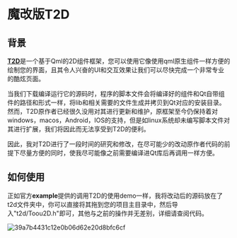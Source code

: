 # 魔改版T2D

## 背景

[**T2D**](https://github.com/ShowFL/Toou-2D)是一个基于Qml的2D组件框架，您可以使用它像使用qml原生组件一样方便的绘制您的界面，且其令人兴奋的UI和交互效果让我们可以尽快完成一个非常专业的酷炫页面。

当我们下载编译运行它的源码时，程序的脚本文件会将编译好的组件和Qt自带组件的路径和形式一样，将lib和相关需要的文件生成并拷贝到Qt对应的安装目录。然而，T2D原作者已经很久没用对其进行更新和维护，原框架至今仍保持着对windows，macos，Android，IOS的支持，但是如linux系统却未编写脚本文件对其进行扩展，我们将因此而无法享受到T2D的便利。

因此，我对T2D进行了一段时间的研究和修改，在尽可能少的改动原作者代码的前提下尽量方便的同时，使我尽可能像之前需要编译进Qt库后再调用一样方便。

## 如何使用

正如官方**example**提供的调用T2D的使用demo一样，我将改动后的源码放在了t2d文件夹中，你可以直接将其拖到您的项目主目录中，然后导入"t2d/Toou2D.h"即可，其他与之前的操作并无差别，详细请查阅代码。

![39a7b4431c12e0b06d62e20d8bfc6cf](https://user-images.githubusercontent.com/66109192/182031874-29b9ecb4-4f06-4d76-942a-af668d6b926c.jpg)
